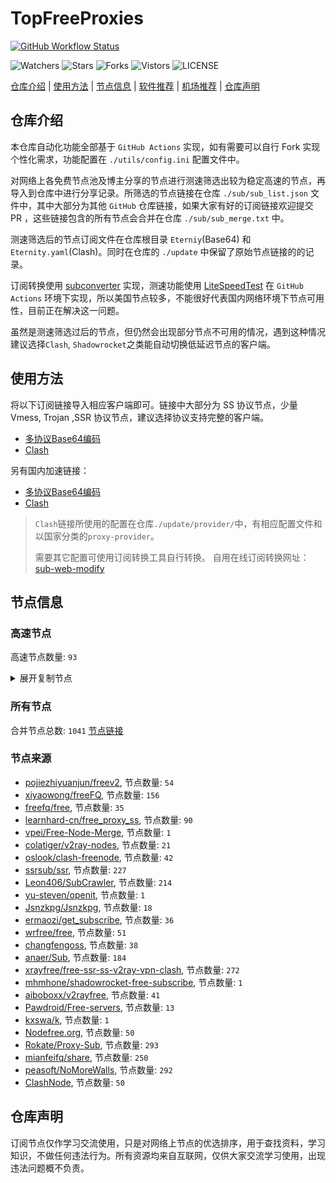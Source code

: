 # TopFreeProxies
[![GitHub Workflow Status](https://github.com/youkai53530100/youkai/actions/workflows/get-proxies.yml/badge.svg)](https://github.com/youkai53530100/youkai/actions/workflows/get-proxies.yml) 

![Watchers](https://img.shields.io/github/watchers/youkai53530100/youkai) ![Stars](https://img.shields.io/github/stars/youkai53530100/youkai) ![Forks](https://img.shields.io/github/forks/youkai53530100/youkai) ![Vistors](https://visitor-badge.laobi.icu/badge?page_id=youkai53530100.youkai) ![LICENSE](https://img.shields.io/badge/license-CC%20BY--SA%204.0-green.svg)

[仓库介绍](https://github.com/youkai53530100/youkai#仓库介绍) | [使用方法](https://github.com/youkai53530100/youkai#使用方法) | [节点信息](https://github.com/youkai53530100/youkai#节点信息) | [软件推荐](https://github.com/youkai53530100/youkai#客户端选择) | [机场推荐](https://github.com/youkai53530100/youkai#机场推荐) | [仓库声明](https://github.com/youkai53530100/youkai#仓库声明)

## 仓库介绍
本仓库自动化功能全部基于 `GitHub Actions` 实现，如有需要可以自行 Fork 实现个性化需求，功能配置在 `./utils/config.ini` 配置文件中。

对网络上各免费节点池及博主分享的节点进行测速筛选出较为稳定高速的节点，再导入到仓库中进行分享记录。所筛选的节点链接在仓库 `./sub/sub_list.json` 文件中，其中大部分为其他 `GitHub` 仓库链接，如果大家有好的订阅链接欢迎提交 PR ，这些链接包含的所有节点会合并在仓库 `./sub/sub_merge.txt` 中。

测速筛选后的节点订阅文件在仓库根目录 `Eterniy`(Base64) 和 `Eternity.yaml`(Clash)。同时在仓库的 `./update` 中保留了原始节点链接的的记录。

订阅转换使用 [subconverter](https://github.com/tindy2013/subconverter) 实现，测速功能使用 [LiteSpeedTest](https://github.com/xxf098/LiteSpeedTest) 在 `GitHub Actions` 环境下实现，所以美国节点较多，不能很好代表国内网络环境下节点可用性，目前正在解决这一问题。

虽然是测速筛选过后的节点，但仍然会出现部分节点不可用的情况，遇到这种情况建议选择`Clash`, `Shadowrocket`之类能自动切换低延迟节点的客户端。

## 使用方法
将以下订阅链接导入相应客户端即可。链接中大部分为 SS 协议节点，少量 Vmess, Trojan ,SSR 协议节点，建议选择协议支持完整的客户端。

- [多协议Base64编码](https://raw.githubusercontent.com/youkai53530100/youkai/master/Eternity)
- [Clash](https://raw.githubusercontent.com/youkai53530100/youkai/master/Eternity.yaml)

另有国内加速链接：

- [多协议Base64编码](https://fastly.jsdelivr.net/gh/youkai53530100/youkai@master/Eternity)
- [Clash](https://fastly.jsdelivr.net/gh/youkai53530100/youkai@master/Eternity.yaml)

>`Clash`链接所使用的配置在仓库`./update/provider/`中，有相应配置文件和以国家分类的`proxy-provider`。
>
>需要其它配置可使用订阅转换工具自行转换。
>自用在线订阅转换网址：[sub-web-modify](https://sub.v1.mk/)

## 节点信息
### 高速节点
高速节点数量: `93`
<details>
  <summary>展开复制节点</summary>

    ss://YWVzLTI1Ni1nY206eXk1OTU3MjE@131.186.21.62:4433#%F0%9F%87%B0%F0%9F%87%B7%20_KR_%E9%9F%A9%E5%9B%BD%203
    vmess://eyJ2IjoiMiIsInBzIjoi8J+HuPCfh6wg5paw5Yqg5Z2hXzAzMjQwMDciLCJhZGQiOiIxOC4xNDMuMTIzLjM1IiwicG9ydCI6IjgwIiwidHlwZSI6Im5vbmUiLCJpZCI6IjY4ZGY0ODM4LTQ2ZDAtNGI1Yi1jM2YwLWE0MGVjNzA2MzI0NSIsImFpZCI6IjAiLCJuZXQiOiJ3cyIsInBhdGgiOiIvIiwiaG9zdCI6IiIsInRscyI6IiJ9
    vmess://eyJ2IjoiMiIsInBzIjoi8J+HqPCfh7Mg5Y+w5rm+XzAzMjQwMDgiLCJhZGQiOiJoaW5ldDEyNjEuZ2Z3aXNiZXN0Lnh5eiIsInBvcnQiOiIyMjQiLCJ0eXBlIjoibm9uZSIsImlkIjoiMjI4NTEzM2UtYjliYS0zZmI1LWEyNDYtOWM3ZGRjYzJjZDdhIiwiYWlkIjoiMCIsIm5ldCI6InRjcCIsInBhdGgiOiIvIiwiaG9zdCI6ImhpbmV0MTI2MS5nZndpc2Jlc3QueHl6IiwidGxzIjoiIn0=
    ss://Y2hhY2hhMjAtaWV0Zi1wb2x5MTMwNTphYzI0MzZhOS1lMmE2LTQxZTUtYWFjYS0yMmU2ODIzYTUzZDY@jp3.lianpi.xyz:34234#%F0%9F%87%AF%F0%9F%87%B5%20%E6%97%A5%E6%9C%AC%20004
    ss://YWVzLTI1Ni1jZmI6YW1hem9uc2tyMDU@43.207.117.53:443#%F0%9F%87%AF%F0%9F%87%B5%20_JP_%E6%97%A5%E6%9C%AC%0D_1
    vmess://eyJ2IjoiMiIsInBzIjoi8J+Hr/Cfh7Ug5pel5pysXzAzMjQwMjYiLCJhZGQiOiIxNDAuODMuODQuMjA5IiwicG9ydCI6IjEyMzQiLCJ0eXBlIjoibm9uZSIsImlkIjoiZTk0MjQ3ZTAtZDNlNS00Zjk2LWQ4ZjMtYjIxNDRiMzgzMjkyIiwiYWlkIjoiMCIsIm5ldCI6IndzIiwicGF0aCI6Ii8xMjM0IiwiaG9zdCI6IiIsInRscyI6IiJ9
    trojan://b291d129-ee55-4801-a9b8-b5316e5c37b7@138.2.113.84:443?allowInsecure=1#KR_138.2.113.84_03242023eae0-966trojan
    ss://YWVzLTI1Ni1jZmI6YW1hem9uc2tyMDU@43.206.194.133:443#%F0%9F%87%AF%F0%9F%87%B5%20%E6%97%A5%E6%9C%AC%20008
    vmess://eyJ2IjoiMiIsInBzIjoi8J+Hr/Cfh7UgX0pQX+aXpeacrF8zIiwiYWRkIjoic3V6aGloYW4uZXUub3JnIiwicG9ydCI6IjQ0MyIsInR5cGUiOiJub25lIiwiaWQiOiIwYjg3M2NmZi0xMWFiLTQ3MTYtYzQxYS0wNGY4ODYxMzUwOTEiLCJhaWQiOiIwIiwibmV0Ijoid3MiLCJwYXRoIjoiL3JvZXdlc3UiLCJob3N0Ijoic3V6aGloYW4uZXUub3JnIiwidGxzIjoidGxzIn0=
    vmess://eyJ2IjoiMiIsInBzIjoi8J+HuPCfh6wg5paw5Yqg5Z2hQyIsImFkZCI6IjBreGVkbTF4OHE4bGtzbWoxOS54aW5nYmF5dW4uYnV6eiIsInBvcnQiOiI0NDMiLCJ0eXBlIjoibm9uZSIsImlkIjoiMzk5MDA0YmYtZWFmMC00NTMyLWIxMzktY2E0ZTc5YzVlMjdiIiwiYWlkIjoiMCIsIm5ldCI6InRjcCIsInBhdGgiOiIvcm9ld2VzdSIsImhvc3QiOiJzdXpoaWhhbi5ldS5vcmciLCJ0bHMiOiIifQ==
    vmess://eyJ2IjoiMiIsInBzIjoi8J+HuPCfh6wg5paw5Yqg5Z2hQSIsImFkZCI6IjBreGVkbTF4OHE4bGtzbWoxNy54aW5nYmF5dW4uYnV6eiIsInBvcnQiOiI0NDMiLCJ0eXBlIjoibm9uZSIsImlkIjoiMzk5MDA0YmYtZWFmMC00NTMyLWIxMzktY2E0ZTc5YzVlMjdiIiwiYWlkIjoiMCIsIm5ldCI6InRjcCIsInBhdGgiOiIvcm9ld2VzdSIsImhvc3QiOiJzdXpoaWhhbi5ldS5vcmciLCJ0bHMiOiIifQ==
    vmess://eyJ2IjoiMiIsInBzIjoi8J+HuPCfh6wg5paw5Yqg5Z2hQiIsImFkZCI6IjBreGVkbTF4OHE4bGtzbWoxOC54aW5nYmF5dW4uYnV6eiIsInBvcnQiOiI0NDMiLCJ0eXBlIjoibm9uZSIsImlkIjoiMzk5MDA0YmYtZWFmMC00NTMyLWIxMzktY2E0ZTc5YzVlMjdiIiwiYWlkIjoiMCIsIm5ldCI6InRjcCIsInBhdGgiOiIvcm9ld2VzdSIsImhvc3QiOiJzdXpoaWhhbi5ldS5vcmciLCJ0bHMiOiIifQ==
    trojan://c19d1432-8b3e-4818-8837-3d160cf65908@jgwdb2.gaox.ml:443?allowInsecure=1#%F0%9F%87%AF%F0%9F%87%B5%20%5B01-03%5D%7Copenrunner%7C%E6%97%A5%E6%9C%AC%28JP%29Japan%2FOsaka_9
    ss://YWVzLTI1Ni1nY206WTZSOXBBdHZ4eHptR0M@158.247.205.87:5601#%F0%9F%87%AF%F0%9F%87%B5%20%5B01-03%5D%7Copenrunner%7C%E6%97%A5%E6%9C%AC%28JP%29Japan%2FOsaka_40
    trojan://7b4066ae-accc-11eb-a8bf-f23c91cfbbc9@ssl.tcpbbr.net:443?allowInsecure=1#%F0%9F%87%AD%F0%9F%87%B0%20%5B01-03%5D%7Copenrunner%7C%E4%B8%AD%E5%9B%BD%E9%A6%99%E6%B8%AF%E7%89%B9%E5%88%AB%E8%A1%8C%E6%94%BF%E5%8C%BA%28HK%29Hongkong%2BSAR%2BChina%2FHong%2BKong_42
    vmess://eyJ2IjoiMiIsInBzIjoi8J+HrfCfh7AgWzAxLTAzXXxvcGVucnVubmVyfOS4reWbvemmmea4ry/kuK3lm73lj7Dmub4oQ04pQ2hpbmEvQmVpamluZy8o5Y+v6IO95piv5Lit6L2s6IqC54K5KV8xMCIsImFkZCI6InNoY3UuZm9yZ2VidWtraXQuY29tIiwicG9ydCI6IjQ3Mzg5IiwidHlwZSI6Im5vbmUiLCJpZCI6ImY2ODBkZmQ4LTNiNTktNDhhZi1hZWE4LTFkNGJjMDlhMTcwNSIsImFpZCI6IjAiLCJuZXQiOiJ0Y3AiLCJwYXRoIjoiLyIsImhvc3QiOiJzaGN1LmZvcmdlYnVra2l0LmNvbSIsInRscyI6IiJ9
    vmess://eyJ2IjoiMiIsInBzIjoi8J+Hr/Cfh7UgWzAxLTAzXXxvcGVucnVubmVyfOaXpeacrChKUClKYXBhbi9Ub2t5b18yOSIsImFkZCI6IjE0MC4yMzguNDguMTk0IiwicG9ydCI6Ijg4ODgiLCJ0eXBlIjoibm9uZSIsImlkIjoiMjRmMWRmYWQtMTI2Ny00Mjk3LThlODgtMGU5YjhlZjQ3ZTQ3IiwiYWlkIjoiMCIsIm5ldCI6InRjcCIsInBhdGgiOiIvIiwiaG9zdCI6IiIsInRscyI6IiJ9
    trojan://7Z29DRr1ts@cp-asus.ml:50275?allowInsecure=1#%F0%9F%87%B8%F0%9F%87%AC%20%5B01-03%5D%7Copenrunner%7C%E6%96%B0%E5%8A%A0%E5%9D%A1%28SG%29Singapore%2FSingapore_8
    vmess://eyJ2IjoiMiIsInBzIjoi8J+HuPCfh6wgWzAxLTAzXXxvcGVucnVubmVyfOaWsOWKoOWdoShTRylTaW5nYXBvcmUvU2luZ2Fwb3JlXzciLCJhZGQiOiJ2Mi0yLmdvZGxpZ2h0Lnh5eiIsInBvcnQiOiIzMDUyNiIsInR5cGUiOiJub25lIiwiaWQiOiI0MzMwOGQyNy05NGVjLTQwOGUtYThmNi1kNjgyY2ZiOTljYTkiLCJhaWQiOiIwIiwibmV0Ijoid3MiLCJwYXRoIjoiLzU0ZjYzNGZzIiwiaG9zdCI6InYyLTIuZ29kbGlnaHQueHl6IiwidGxzIjoidGxzIn0=
    ss://YWVzLTI1Ni1nY206ZTB1eWFrZW5kZzc@x.gotout.work:30031#%F0%9F%87%AD%F0%9F%87%B0%20%5B01-03%5D%7Copenrunner%7C%E4%B8%AD%E5%9B%BD%E9%A6%99%E6%B8%AF%2F%E4%B8%AD%E5%9B%BD%E5%8F%B0%E6%B9%BE%28CN%29China%2FShenzhen%2F%28%E5%8F%AF%E8%83%BD%E6%98%AF%E4%B8%AD%E8%BD%AC%E8%8A%82%E7%82%B9%29_4
    vmess://eyJ2IjoiMiIsInBzIjoi8J+HrfCfh7AgWzAxLTAzXXxvcGVucnVubmVyfOS4reWbvemmmea4ry/kuK3lm73lj7Dmub4oQ04pQ2hpbmEvU2hlbnpoZW4vKOWPr+iDveaYr+S4rei9rOiKgueCuSlfMyIsImFkZCI6IlYxMDQuYmdwbmV0LnRvcCIsInBvcnQiOiIyNjEwNCIsInR5cGUiOiJub25lIiwiaWQiOiJlZjM2MWM4My04Yjg5LTM5NTAtOWM5Yi02Y2NjMTc3ZTYyODUiLCJhaWQiOiIwIiwibmV0Ijoid3MiLCJwYXRoIjoiL2FkbWluIiwiaG9zdCI6IlYxMDQuYmdwbmV0LnRvcCIsInRscyI6IiJ9
    vmess://eyJ2IjoiMiIsInBzIjoi8J+HqPCfh7MgWzAxLTAzXXxvcGVucnVubmVyfOS4reWbveWPsOa5vihUVylUYWl3YW4vQ2l0eU9mZmljZV8yIiwiYWRkIjoiNjEuMjIyLjIwMi4xNDAiLCJwb3J0IjoiMzM3OTIiLCJ0eXBlIjoibm9uZSIsImlkIjoiZTU1Y2QxODItMDFiMC00ZmI3LWE1MTAtMzYzNzAxYTQ5MWM1IiwiYWlkIjoiMCIsIm5ldCI6IndzIiwicGF0aCI6Ii8iLCJob3N0IjoiIiwidGxzIjoiIn0=
    ss://Y2hhY2hhMjAtaWV0Zi1wb2x5MTMwNTpHIXlCd1BXSDNWYW8@148.66.56.99:807#HK_52
    ss://YWVzLTI1Ni1jZmI6YW1hem9uc2tyMDU@3.112.193.151:443#JP_71
    ss://YWVzLTI1Ni1jZmI6YW1hem9uc2tyMDU@54.169.62.50:443#SG_124
    ss://Y2hhY2hhMjAtaWV0Zi1wb2x5MTMwNTpHIXlCd1BXSDNWYW8@217.197.161.136:811#Pool_%F0%9F%87%B8%F0%9F%87%ACSG_125
    ss://Y2hhY2hhMjAtaWV0Zi1wb2x5MTMwNTpHIXlCd1BXSDNWYW8@217.197.161.138:805#Pool_%F0%9F%87%B8%F0%9F%87%ACSG_126
    ss://YWVzLTI1Ni1jZmI6YW1hem9uc2tyMDU@54.169.211.238:443#SG_128
    ss://Y2hhY2hhMjAtaWV0Zi1wb2x5MTMwNTpHIXlCd1BXSDNWYW8@81.90.189.41:810#%F0%9F%87%B8%F0%9F%87%AC%20Relay_%F0%9F%87%B8%F0%9F%87%ACSG-%F0%9F%87%B8%F0%9F%87%ACSG_131
    ss://YWVzLTI1Ni1jZmI6YW1hem9uc2tyMDU@18.141.183.204:443#SG_132
    ss://YWVzLTI1Ni1jZmI6YW1hem9uc2tyMDU@54.254.199.122:443#SG_135
    vmess://eyJ2IjoiMiIsInBzIjoi8J+HsPCfh7cg576O5Zu9LXZtZXNzLWFtZGtyLnB0dXUubWw0NDMt6KKr5aKZLeS4rei9rDE0Ni41Ni45Ni43NS3op6PplIHpn6nlm73lnLDljLpORumdnuiHquWItuWJpyIsImFkZCI6ImFtZGtyLnB0dXUubWwiLCJwb3J0IjoiNDQzIiwidHlwZSI6Im5vbmUiLCJpZCI6ImUyY2RjMzA1LWRkYTctNDY1ZS1iNjc1LWJhMDQ2OGQyYThiMyIsImFpZCI6IjQiLCJuZXQiOiJ3cyIsInBhdGgiOiIvOTg3IiwiaG9zdCI6ImFtZGtyLnB0dXUubWwiLCJ0bHMiOiJ0bHMifQ==
    vmess://eyJ2IjoiMiIsInBzIjoi8J+HsPCfh7cg576O5Zu9LXZtZXNzLWFtZGtyLnB0dXUuZ2E0NDMt6KKr5aKZLeS4rei9rDE1Mi42OS4yMjkuMjIyLeino+mUgemfqeWbveWcsOWMuk5G6Z2e6Ieq5Yi25YmnIiwiYWRkIjoiYW1ka3IucHR1dS5nYSIsInBvcnQiOiI0NDMiLCJ0eXBlIjoibm9uZSIsImlkIjoiYTYxMmI2N2YtYTc5Yi00YTcxLWE4MmItYTQ2OTA2NzUyMDIzIiwiYWlkIjoiNCIsIm5ldCI6IndzIiwicGF0aCI6Ii80MDgiLCJob3N0IjoiYW1ka3IucHR1dS5nYSIsInRscyI6InRscyJ9
    vmess://eyJ2IjoiMiIsInBzIjoi8J+Hr/Cfh7Ug576O5Zu9LXZtZXNzLWpwYW1kLmZpbmV5b28ubWw0NDMt6KKr5aKZLeS4rei9rDEzOC4yLjMzLjEwMi3op6PplIHml6XmnKzlnLDljLpORumdnuiHquWItuWJpyIsImFkZCI6ImpwYW1kLmZpbmV5b28ubWwiLCJwb3J0IjoiNDQzIiwidHlwZSI6Im5vbmUiLCJpZCI6IjM1ZTVlMmVhLTEzNzItNDc0NS1kZmY4LWZiMmJkMTEwMTZjNCIsImFpZCI6IjQiLCJuZXQiOiJ3cyIsInBhdGgiOiIvMTIzIiwiaG9zdCI6ImpwYW1kLmZpbmV5b28ubWwiLCJ0bHMiOiJ0bHMifQ==
    vmess://eyJ2IjoiMiIsInBzIjoi8J+Hr/Cfh7Ug576O5Zu9LXZtZXNzLWpwYXJtLmZpbmV5b28ubWw0NDMt6KKr5aKZLeS4rei9rDEzOC4yLjMzLjkwLeino+mUgeaXpeacrOWcsOWMuk5G6Z2e6Ieq5Yi25YmnIiwiYWRkIjoianBhcm0uZmluZXlvby5tbCIsInBvcnQiOiI0NDMiLCJ0eXBlIjoibm9uZSIsImlkIjoiMTBiYTQ3OGUtOWRlMS00YWE5LWMwOWUtNzcwNzAyNTMzNGQzIiwiYWlkIjoiNCIsIm5ldCI6IndzIiwicGF0aCI6Ii8xMjMiLCJob3N0IjoianBhcm0uZmluZXlvby5tbCIsInRscyI6InRscyJ9
    vmess://eyJ2IjoiMiIsInBzIjoi8J+Hr/Cfh7Ug576O5Zu9LXZtZXNzLWpwYXJtLmZpbmV5b28uY2Y0NDMt6KKr5aKZLeS4rei9rDE1Mi43MC44MS42Ni3op6PplIHml6XmnKzlnLDljLpORumdnuiHquWItuWJpyIsImFkZCI6ImpwYXJtLmZpbmV5b28uY2YiLCJwb3J0IjoiNDQzIiwidHlwZSI6Im5vbmUiLCJpZCI6ImJkNWVlMjQ5LWZlN2ItNDY2OS1hNmQ5LWIzZjVlZWNiOThlNiIsImFpZCI6IjQiLCJuZXQiOiJ3cyIsInBhdGgiOiIvMTIzIiwiaG9zdCI6ImpwYXJtLmZpbmV5b28uY2YiLCJ0bHMiOiJ0bHMifQ==
    vmess://eyJ2IjoiMiIsInBzIjoi8J+HuPCfh6wg5Lit5Zu9LXZtZXNzLTguMjE0LjMzLjE1ODgwLeiiq+WimS3nm7Tov54t6Kej6ZSB5paw5Yqg5Z2h5Zyw5Yy6TkbpnZ7oh6rliLbliaciLCJhZGQiOiI4LjIxNC4zMy4xNTgiLCJwb3J0IjoiODAiLCJ0eXBlIjoibm9uZSIsImlkIjoiY2I4MWU2YWItMWQ4My00YWMxLWYwYWQtYWU1YzJhN2MyOWVmIiwiYWlkIjoiMCIsIm5ldCI6IndzIiwicGF0aCI6Ii8iLCJob3N0IjoiIiwidGxzIjoiIn0=
    vmess://eyJ2IjoiMiIsInBzIjoi8J+HuPCfh6wg576O5Zu9LXZtZXNzLWNhLjAxMTIyMzMueHl6ODQ0My3ooqvlopkt5Lit6L2sMTk5Ljg3LjIxMC4xODYt6Kej6ZSB5paw5Yqg5Z2h5Zyw5Yy6TkbpnZ7oh6rliLbliaciLCJhZGQiOiJjYS4wMTEyMjMzLnh5eiIsInBvcnQiOiI4NDQzIiwidHlwZSI6Im5vbmUiLCJpZCI6ImMzMDAwZTlkLWJlZTctNGZkYi1iMzEyLWRkMDcwMzBmMzI1ZCIsImFpZCI6IjQiLCJuZXQiOiJ3cyIsInBhdGgiOiIvaG9tZSIsImhvc3QiOiJjYS4wMTEyMjMzLnh5eiIsInRscyI6InRscyJ9
    vmess://eyJ2IjoiMiIsInBzIjoi8J+Hr/Cfh7Ug5pel5pysLXZtZXNzLTE0Ni41Ni40MC4xMTcyNzY3NS3ooqvlopkt55u06L+eLeino+mUgemfqeWbveWcsOWMuk5G6Z2e6Ieq5Yi25YmnIiwiYWRkIjoiMTQ2LjU2LjQwLjExNyIsInBvcnQiOiIyNzY3NSIsInR5cGUiOiJub25lIiwiaWQiOiIwNTNjYTBmNC0wNTdlLTQ5M2QtYWQzMC01YmE1MWYwMGY1OWMiLCJhaWQiOiI0IiwibmV0Ijoid3MiLCJwYXRoIjoiLyIsImhvc3QiOiIiLCJ0bHMiOiIifQ==
    trojan://e5d46365e25e31d94279c2bcf93390a2@sg-sr-116.mitoption.com:443?allowInsecure=1#%F0%9F%87%B8%F0%9F%87%AC%20%5B01-03%5D%7Copenrunner%7C%E6%96%B0%E5%8A%A0%E5%9D%A1%28SG%29Singapore%2FSingapore_28
    ss://YWVzLTI1Ni1jZmI6YW1hem9uc2tyMDU@52.197.66.243:443#%F0%9F%87%AF%F0%9F%87%B5%20%E6%97%A5%E6%9C%AC-ss-52.197.66.243443-%E8%A2%AB%E5%A2%99-%E7%9B%B4%E8%BF%9E-%E8%A7%A3%E9%94%81%E6%97%A5%E6%9C%AC%E5%9C%B0%E5%8C%BANF%E9%9D%9E%E8%87%AA%E5%88%B6%E5%89%A7
    vmess://eyJ2IjoiMiIsInBzIjoi8J+HqPCfh7Mg5Y+w5rm+XzAzMjQ0NjkiLCJhZGQiOiJoaW5ldC5uYnNkLndpbiIsInBvcnQiOiI0NDMiLCJ0eXBlIjoibm9uZSIsImlkIjoiNzVhY2M5ODctOTRkYy0zZDQxLWE0NGItNDA2NDBiMDNjMDA3IiwiYWlkIjoiMCIsIm5ldCI6IndzIiwicGF0aCI6Ii92aWRlb3Mvc3RyZWFtIiwiaG9zdCI6ImhpbmV0Lm5ic2Qud2luIiwidGxzIjoidGxzIn0=
    vmess://eyJ2IjoiMiIsInBzIjoi8J+HqPCfh7Mg5Y+w5rm+XzAzMjQ0NzAiLCJhZGQiOiJ0dzMuNTk0ODg4Lnh5eiIsInBvcnQiOiIyNTU1MSIsInR5cGUiOiJub25lIiwiaWQiOiI3NWFjYzk4Ny05NGRjLTNkNDEtYTQ0Yi00MDY0MGIwM2MwMDciLCJhaWQiOiIwIiwibmV0Ijoid3MiLCJwYXRoIjoiL3YycmF5IiwiaG9zdCI6InR3My41OTQ4ODgueHl6IiwidGxzIjoiIn0=
    vmess://eyJ2IjoiMiIsInBzIjoi8J+HqPCfh7Mg5Y+w5rm+XzAzMjQ0NzEiLCJhZGQiOiJ0dzQuNTk0ODg4Lnh5eiIsInBvcnQiOiIxMTQ2MyIsInR5cGUiOiJub25lIiwiaWQiOiI3NWFjYzk4Ny05NGRjLTNkNDEtYTQ0Yi00MDY0MGIwM2MwMDciLCJhaWQiOiIwIiwibmV0Ijoid3MiLCJwYXRoIjoiL3YycmF5IiwiaG9zdCI6InR3NC41OTQ4ODgueHl6IiwidGxzIjoiIn0=
    vmess://eyJ2IjoiMiIsInBzIjoi8J+HuvCfh7ggZ2l0aHViLmNvbS9mcmVlZnEgLSDnvo7lm71DbG91ZEZsYXJl6IqC54K5IDkiLCJhZGQiOiJwbS5tb3RvcmkucHciLCJwb3J0IjoiODg4MCIsInR5cGUiOiJub25lIiwiaWQiOiJkMWM1OTY5OS0xODc0LTQ5ZjEtYjliYS1iYmJmZDc5NjgwNzUiLCJhaWQiOiIwIiwibmV0Ijoid3MiLCJwYXRoIjoiLyIsImhvc3QiOiJwbS5tb3RvcmkucHciLCJ0bHMiOiIifQ==
    vmess://eyJ2IjoiMiIsInBzIjoi8J+HuvCfh7gg576O5Zu9IDA1NyIsImFkZCI6ImNmLmJha2FwaWUuY2YiLCJwb3J0IjoiMjA5NiIsInR5cGUiOiJub25lIiwiaWQiOiJjYWU2MjAxZi01MGZlLTQ4OTUtODkzMC04NDFmMWQ4YzRlYjciLCJhaWQiOiIwIiwibmV0Ijoid3MiLCJwYXRoIjoiL2luZGV4IiwiaG9zdCI6IjEwNzZhOGFmLmlrdW54aWFvLnRvcCIsInRscyI6InRscyJ9
    vmess://eyJ2IjoiMiIsInBzIjoi8J+HuvCfh7gg576O5Zu9XzAzMjQwODgiLCJhZGQiOiIxNTguMTAxLjcuOCIsInBvcnQiOiI4MCIsInR5cGUiOiJub25lIiwiaWQiOiI5NWI0NWM0OS1mNWMwLTQ5NTktYmI2NC0yYjhmYmM0YTg2OWMiLCJhaWQiOiIwIiwibmV0Ijoid3MiLCJwYXRoIjoiLyIsImhvc3QiOiIiLCJ0bHMiOiIifQ==
    vmess://eyJ2IjoiMiIsInBzIjoi8J+HuvCfh7gg576O5Zu944CQ5LuY6LS55o6o6I2Q77yaaHR0cHMvL3R0LnZnL3ZpcOOAkTI1NiIsImFkZCI6IndvaWRlbi43MzkyNTYueHl6IiwicG9ydCI6IjQ0MyIsInR5cGUiOiJub25lIiwiaWQiOiJkMDVkMTQ0YS03MWE5LTQ3MjAtOGM0ZS01NjUyNTc5NTMwNjkiLCJhaWQiOiIwIiwibmV0Ijoid3MiLCJwYXRoIjoiLyIsImhvc3QiOiJ3b2lkZW4uNzM5MjU2Lnh5eiIsInRscyI6InRscyJ9
    vmess://eyJ2IjoiMiIsInBzIjoi8J+HuvCfh7gg576O5Zu9XzAzMjQyNDIiLCJhZGQiOiI2Ni4yMzUuMjAwLjIxIiwicG9ydCI6IjQ0MyIsInR5cGUiOiJub25lIiwiaWQiOiI1NmEyMTg4Yi0yYWI3LTQwMmMtYjliOC0zNDg0N2ZkZjA5NTgiLCJhaWQiOiIwIiwibmV0Ijoid3MiLCJwYXRoIjoiLzVRTlJPU1JWIiwiaG9zdCI6Im9wbGcxLnpodWppY24yLmNvbSIsInRscyI6InRscyJ9
    vmess://eyJ2IjoiMiIsInBzIjoi8J+HuvCfh7gg576O5Zu944CQ5LuY6LS55o6o6I2Q77yaaHR0cHMvL3R0LnZnL3ZpcOOAkTEwNSIsImFkZCI6IjE3Mi42Ny4yMDEuMTQiLCJwb3J0IjoiNDQzIiwidHlwZSI6Im5vbmUiLCJpZCI6ImM1YTJkN2I4LWJmODQtNGY5Ny04NTc3LWI5Yjg3ZjJiYWFmNyIsImFpZCI6IjAiLCJuZXQiOiJ3cyIsInBhdGgiOiIvQVVJS044QVUiLCJob3N0Ijoib3BsZzEuY2ZjZG4yLnh5eiIsInRscyI6InRscyJ9
    vmess://eyJ2IjoiMiIsInBzIjoi8J+HuvCfh7ggZ2l0aHViLmNvbS9mcmVlZnEgLSDnvo7lm73mg6Dmma5IUCAxIiwiYWRkIjoiMGt4ZWRtMXg4cThsa3NtajA0LnhpbmdiYXl1bi5idXp6IiwicG9ydCI6IjQwMDEiLCJ0eXBlIjoibm9uZSIsImlkIjoiMzk5MDA0YmYtZWFmMC00NTMyLWIxMzktY2E0ZTc5YzVlMjdiIiwiYWlkIjoiMCIsIm5ldCI6InRjcCIsInBhdGgiOiIvQVVJS044QVUiLCJob3N0Ijoib3BsZzEuY2ZjZG4yLnh5eiIsInRscyI6IiJ9
    trojan://a98f320a-f8c5-5bc0-be60-1bf4b7be9498@oracle.blowm1k.club:443?allowInsecure=0#%F0%9F%87%BA%F0%9F%87%B8%20v2rayfree.eu.org%20-%20%E7%BE%8E%E5%9B%BD3COM%E5%85%AC%E5%8F%B8%E4%BC%81%E4%B8%9A%E7%BD%91%2032
    vmess://eyJ2IjoiMiIsInBzIjoi8J+HqPCfh6Yg5Yqg5ou/5aSnXzAzMjQxMDUiLCJhZGQiOiIyMy4yMjcuMzguMzkiLCJwb3J0IjoiNDQzIiwidHlwZSI6Im5vbmUiLCJpZCI6IjU2YTIxODhiLTJhYjctNDAyYy1iOWI4LTM0ODQ3ZmRmMDk1OCIsImFpZCI6IjAiLCJuZXQiOiJ3cyIsInBhdGgiOiIvNVFOUk9TUlYiLCJob3N0Ijoib3BsZzEuemh1amljbjIuY29tIiwidGxzIjoidGxzIn0=
    vmess://eyJ2IjoiMiIsInBzIjoi8J+HqPCfh6Yg5Yqg5ou/5aSn44CQ5LuY6LS55o6o6I2Q77yaaHR0cHMvL3R0LnZnL3ZpcOOAkTE0NCIsImFkZCI6IjIzLjIyNy4zOC4yNSIsInBvcnQiOiI0NDMiLCJ0eXBlIjoibm9uZSIsImlkIjoiYzVhMmQ3YjgtYmY4NC00Zjk3LTg1NzctYjliODdmMmJhYWY3IiwiYWlkIjoiMCIsIm5ldCI6IndzIiwicGF0aCI6Ii9BVUlLTjhBVSIsImhvc3QiOiJvcGxnMS5jZmNkbjIueHl6IiwidGxzIjoidGxzIn0=
    vmess://eyJ2IjoiMiIsInBzIjoi8J+HuvCfh7gg576O5Zu944CQ5LuY6LS55o6o6I2Q77yaaHR0cHMvL3R0LnZnL3ZpcOOAkTEwMSIsImFkZCI6IjE3Mi42Ny4xNjkuMTMxIiwicG9ydCI6IjQ0MyIsInR5cGUiOiJub25lIiwiaWQiOiJjNWEyZDdiOC1iZjg0LTRmOTctODU3Ny1iOWI4N2YyYmFhZjciLCJhaWQiOiIwIiwibmV0Ijoid3MiLCJwYXRoIjoiL0FVSUtOOEFVIiwiaG9zdCI6Im9wbGcxLmNmY2RuMi54eXoiLCJ0bHMiOiJ0bHMifQ==
    trojan://LbzI-uNoSLTCKBggrMYqk3qAOlG9LFOhoTJlrkH8t-G-V1No@cn-admin.cduckfuck.shop:24113?allowInsecure=0#%F0%9F%87%BA%F0%9F%87%B8%20%E7%BE%8E%E5%9B%BD%20106
    vmess://eyJ2IjoiMiIsInBzIjoi8J+HuvCfh7gg5Lqa576O5bC85Lqa44CQ5LuY6LS55o6o6I2Q77yaaHR0cHMvL3R0LnZnL3ZpcOOAkTExMiIsImFkZCI6IjE4NS4xNjIuMjI4LjExMCIsInBvcnQiOiI0NDMiLCJ0eXBlIjoibm9uZSIsImlkIjoiYzVhMmQ3YjgtYmY4NC00Zjk3LTg1NzctYjliODdmMmJhYWY3IiwiYWlkIjoiMCIsIm5ldCI6IndzIiwicGF0aCI6Ii9BVUlLTjhBVSIsImhvc3QiOiJvcGxnMS5jZmNkbjIueHl6IiwidGxzIjoidGxzIn0=
    ss://YWVzLTI1Ni1nY206WEtGS2wyclVMaklwNzQ@38.91.102.30:8008#US_191
    vmess://eyJ2IjoiMiIsInBzIjoi8J+HuvCfh7gg576O5Zu9XzAzMjQxMzkiLCJhZGQiOiIxOTguMi4yNTMuMjM1IiwicG9ydCI6IjU0NDgxIiwidHlwZSI6Im5vbmUiLCJpZCI6IjkxMGYzZWEwLTAxN2QtNGFhYS1hYjAzLTNiODhkNWJjZTM2OCIsImFpZCI6IjAiLCJuZXQiOiJ0Y3AiLCJwYXRoIjoiL0FVSUtOOEFVIiwiaG9zdCI6Im9wbGcxLmNmY2RuMi54eXoiLCJ0bHMiOiIifQ==
    vmess://eyJ2IjoiMiIsInBzIjoi8J+HuvCfh7ggZ2l0aHViLmNvbS9mcmVlZnEgLSDnvo7lm71DbG91ZEZsYXJl6IqC54K5IDEyIiwiYWRkIjoicHlwdG9tLmNmIiwicG9ydCI6IjQ0MyIsInR5cGUiOiJub25lIiwiaWQiOiI0NmJmZGI1OS04M2M2LTQ3MTAtODc3ZS1jODA5YjVhOTBkZmYiLCJhaWQiOiIwIiwibmV0Ijoid3MiLCJwYXRoIjoiL3Zwbm5lbyIsImhvc3QiOiJweXB0b20uY2YiLCJ0bHMiOiJ0bHMifQ==
    vmess://eyJ2IjoiMiIsInBzIjoiVVNfMTAiLCJhZGQiOiIxMzguMi4xNS4yMyIsInBvcnQiOiI0NjM3MCIsInR5cGUiOiJub25lIiwiaWQiOiI5OTgxNTFlNS0wYmM1LTQzNzctZTM5MC1jNDFiYjI2ZmRkMGMiLCJhaWQiOiIwIiwibmV0IjoidGNwIiwicGF0aCI6Ii92cG5uZW8iLCJob3N0IjoicHlwdG9tLmNmIiwidGxzIjoiIn0=
    vmess://eyJ2IjoiMiIsInBzIjoi8J+HuvCfh7ggWzAxLTAzXXxvcGVucnVubmVyfOe+juWbvShVUylVU0EvTG9zQW5nZWxlc182IiwiYWRkIjoidXMxLmxvbHZwcy54eXoiLCJwb3J0IjoiNjAwNjAiLCJ0eXBlIjoibm9uZSIsImlkIjoiOTU4ODZjNzYtOTIwNy00OGJkLTllNjQtZDE0MjJlNzVhZDg5IiwiYWlkIjoiMCIsIm5ldCI6IndzIiwicGF0aCI6Ii9BWTkyMFVNUiIsImhvc3QiOiJ1czEubG9sdnBzLnh5eiIsInRscyI6InRscyJ9
    ss://Y2hhY2hhMjAtaWV0Zi1wb2x5MTMwNTpHIXlCd1BXSDNWYW8@ak1542.free.www.outline.network:811#%F0%9F%87%A8%F0%9F%87%A6%20Relay_%F0%9F%87%A8%F0%9F%87%A6CA-%F0%9F%87%A8%F0%9F%87%A6CA_12
    ss://YWVzLTI1Ni1nY206Y2RCSURWNDJEQ3duZklO@ak1534.free.www.outline.network:8119#%F0%9F%87%A8%F0%9F%87%A6%20Relay_%F0%9F%87%A8%F0%9F%87%A6CA-%F0%9F%87%A8%F0%9F%87%A6CA_13
    vmess://eyJ2IjoiMiIsInBzIjoiVVNfMTciLCJhZGQiOiI2OC4xODMuMTI5LjE5NyIsInBvcnQiOiI4MDgwIiwidHlwZSI6Im5vbmUiLCJpZCI6IjE1N2FiMjRjLTJmMDItNDRkMi1iMjExLTZkNzA2MTJjOWY2NCIsImFpZCI6IjAiLCJuZXQiOiJ3cyIsInBhdGgiOiIvY2N0djEzL2hkLm0zdTgiLCJob3N0IjoiNjguMTgzLjEyOS4xOTciLCJ0bHMiOiIifQ==
    vmess://eyJ2IjoiMiIsInBzIjoiVVNfMTYiLCJhZGQiOiI1MS44MS4yMjMuMzEiLCJwb3J0IjoiNDQzIiwidHlwZSI6Im5vbmUiLCJpZCI6ImMwMTU2NDUxLTRlZmItNDVlMi04NGZjLThkMzE1YzQ2NTBkYiIsImFpZCI6IjMyIiwibmV0IjoidGNwIiwicGF0aCI6Ii9jY3R2MTMvaGQubTN1OCIsImhvc3QiOiI2OC4xODMuMTI5LjE5NyIsInRscyI6IiJ9
    vmess://eyJ2IjoiMiIsInBzIjoiVVNfMTQiLCJhZGQiOiIxNTkuMjIzLjMyLjIzMCIsInBvcnQiOiI4MDgwIiwidHlwZSI6Im5vbmUiLCJpZCI6IjcwMDIzMzBkLWZlMjctNGI1Ni1iMjJmLWQ3ZTNlYjgyNWZkYiIsImFpZCI6IjAiLCJuZXQiOiJ3cyIsInBhdGgiOiIvY2N0djEzL2hkLm0zdTgiLCJob3N0IjoiMTU5LjIyMy4zMi4yMzAiLCJ0bHMiOiIifQ==
    vmess://eyJ2IjoiMiIsInBzIjoiVVNfMTMiLCJhZGQiOiIxNTAuMjMwLjQxLjkiLCJwb3J0IjoiMjMyOTIiLCJ0eXBlIjoibm9uZSIsImlkIjoiOTU2YzZjMmYtYmY1NC00Yjg3LWZhZmQtNGI3NjdjYTEyNzUwIiwiYWlkIjoiMCIsIm5ldCI6InRjcCIsInBhdGgiOiIvY2N0djEzL2hkLm0zdTgiLCJob3N0IjoiMTU5LjIyMy4zMi4yMzAiLCJ0bHMiOiIifQ==
    vmess://eyJ2IjoiMiIsInBzIjoi8J+HpvCfh7ogZ2l0aHViLmNvbS9mcmVlZnEgLSDmvrPlpKfliKnkuppLb293ZWVydXAgU2Vjb25kYXJ5IENvbGxlZ2UgNSIsImFkZCI6IjIwMy4zMC4xODkuMSIsInBvcnQiOiI0NDMiLCJ0eXBlIjoibm9uZSIsImlkIjoiNDBkNDk2YTYtY2VlYi00MDk2LWJhZWItNGNjNTJiMjA1NjIxIiwiYWlkIjoiMCIsIm5ldCI6IndzIiwicGF0aCI6Ii9FQ1RDSjBERiIsImhvc3QiOiIxNTQudjJyYXkzLnh5eiIsInRscyI6InRscyJ9
    vmess://eyJ2IjoiMiIsInBzIjoi8J+HrvCfh6ogX1JPX+e9l+mprOWwvOS6mi0+8J+HrvCfh6pfSUVf54ix5bCU5YWwIiwiYWRkIjoibXRueC5pcmNmLnNwYWNlIiwicG9ydCI6IjIwOTYiLCJ0eXBlIjoibm9uZSIsImlkIjoiNGE5MmZmOWMtNzk0MC00ZGJhLWU1ZGUtMjJkZjljMjBjNzk4IiwiYWlkIjoiMCIsIm5ldCI6IndzIiwicGF0aCI6Ii9ub2RlanMiLCJob3N0Ijoic29jaWFsLnByb2dieXJhenlhci5pciIsInRscyI6InRscyJ9
    trojan://3a2c0c6c-9ee5-c05f-c951-fcd73831983e@kr05.wangxd.life:3052?allowInsecure=0#%E8%BF%99%E4%BA%9B%E8%8A%82%E7%82%B9%E5%8F%AA%E8%83%BD%E5%A4%87%E7%94%A8%E6%88%96%E8%80%85%E9%98%B2%E6%AD%A2%E5%A4%B1%E8%81%94%EF%BC%8C%E8%99%BD%E7%84%B6%E8%B4%A8%E9%87%8F%E5%B9%B6%E4%B8%8D%E6%98%AF%E5%BE%88%E5%A5%BD%EF%BC%8C%E4%B9%9F%E8%AF%B7%E4%BD%8E%E8%B0%83%E4%BD%BF%E7%94%A8%29%2055
    vmess://eyJ2IjoiMiIsInBzIjoi8J+HsfCfh7ogZ2l0aHViLmNvbS9mcmVlZnEgLSDljaLmo67loKFyb290Lmx15pWw5o2u5Lit5b+DIDE2IiwiYWRkIjoienRsLmlyY2Yuc3BhY2UiLCJwb3J0IjoiMjA5NiIsInR5cGUiOiJub25lIiwiaWQiOiI0YTkyZmY5Yy03OTQwLTRkYmEtZTVkZS0yMmRmOWMyMGM3OTgiLCJhaWQiOiIwIiwibmV0Ijoid3MiLCJwYXRoIjoiL25vZGVqcyIsImhvc3QiOiJzb2NpYWwucHJvZ2J5cmF6eWFyLmlyIiwidGxzIjoidGxzIn0=
    vmess://eyJ2IjoiMiIsInBzIjoiZ2l0aHViLmNvbS9mcmVlZnEgLSDmrKfnm58gIDExIiwiYWRkIjoibXRueC5pcmNmLnNwYWNlIiwicG9ydCI6IjIwOTYiLCJ0eXBlIjoibm9uZSIsImlkIjoiNGE5MmZmOWMtNzk0MC00ZGJhLWU1ZGUtMjJkZjljMjBjNzk4IiwiYWlkIjoiMCIsIm5ldCI6IndzIiwicGF0aCI6Ii9ub2RlanMiLCJob3N0Ijoic29jaWFsLnByb2dieXJhenlhci5pciIsInRscyI6InRscyJ9
    vmess://eyJ2IjoiMiIsInBzIjoiLSBUeiIsImFkZCI6Im5hc3B0ZXJuZXR2Mi51bmxpbWl0ZWRkZXYudGsiLCJwb3J0IjoiODAiLCJ0eXBlIjoibm9uZSIsImlkIjoiYTYyNGJhYTMtOThhOC00MmE5LWI1ZGItYzA4NzRlYzU1MDc4IiwiYWlkIjoiMCIsIm5ldCI6IndzIiwicGF0aCI6Ii8iLCJob3N0IjoibmFzcHRlcm5ldHYyLnVubGltaXRlZGRldi50ayIsInRscyI6IiJ9
    vmess://eyJ2IjoiMiIsInBzIjoiQFNTUlNVQi1WMjQt5LuY6LS55o6o6I2Qc3VvLnl0L3NzcnN1YiIsImFkZCI6ImZpbmxhbmQyLnlqMjAyMi5nYSIsInBvcnQiOiI0NDMiLCJ0eXBlIjoibm9uZSIsImlkIjoiNGI1ZTQ1NjUtMzIyZi00MjIzLWE4OTEtNzhhODRmMTg5NzI2IiwiYWlkIjoiMCIsIm5ldCI6IndzIiwicGF0aCI6Ii95V0pHR0JIb1ZwcjNEYk51VnljUCIsImhvc3QiOiJmaW5sYW5kMi55ajIwMjIuZ2EiLCJ0bHMiOiJ0bHMifQ==
    vmess://eyJ2IjoiMiIsInBzIjoi5pyq55+lXzAzMjQxODIiLCJhZGQiOiJzb2dvb2QubGluZWZyaWVuZHMuY29tIiwicG9ydCI6IjQ0MyIsInR5cGUiOiJub25lIiwiaWQiOiJhY2QxNzgxOC1kNDM0LTQ5YWUtODBhNi1kMTk0YmNhZjYzOTIiLCJhaWQiOiIwIiwibmV0Ijoid3MiLCJwYXRoIjoiL3Z2aXAiLCJob3N0Ijoic2dyYXkuamFnb2FuLnZpcCIsInRscyI6InRscyJ9
    vmess://eyJ2IjoiMiIsInBzIjoi5pyq55+lXzAzMjQ1MzUiLCJhZGQiOiIxOTAuOTMuMjQ0LjMiLCJwb3J0IjoiNDQzIiwidHlwZSI6Im5vbmUiLCJpZCI6IjU2YTIxODhiLTJhYjctNDAyYy1iOWI4LTM0ODQ3ZmRmMDk1OCIsImFpZCI6IjAiLCJuZXQiOiJ3cyIsInBhdGgiOiIvNVFOUk9TUlYiLCJob3N0Ijoib3BsZzEuemh1amljbjIuY29tIiwidGxzIjoidGxzIn0=
    vmess://eyJ2IjoiMiIsInBzIjoi5pyq55+lXzAzMjQxODYiLCJhZGQiOiIxNDEuMTAxLjExNC4zMSIsInBvcnQiOiI0NDMiLCJ0eXBlIjoibm9uZSIsImlkIjoiNTZhMjE4OGItMmFiNy00MDJjLWI5YjgtMzQ4NDdmZGYwOTU4IiwiYWlkIjoiMCIsIm5ldCI6IndzIiwicGF0aCI6Ii81UU5ST1NSViIsImhvc3QiOiJvcGxnMS56aHVqaWNuMi5jb20iLCJ0bHMiOiJ0bHMifQ==
    vmess://eyJ2IjoiMiIsInBzIjoi5Lyv5Yip5YW5XzAzMjQwNDciLCJhZGQiOiIyMDMuMzAuMTkxLjE5MiIsInBvcnQiOiI0NDMiLCJ0eXBlIjoibm9uZSIsImlkIjoiNTZhMjE4OGItMmFiNy00MDJjLWI5YjgtMzQ4NDdmZGYwOTU4IiwiYWlkIjoiMCIsIm5ldCI6IndzIiwicGF0aCI6Ii81UU5ST1NSViIsImhvc3QiOiJvcGxnMS56aHVqaWNuMi5jb20iLCJ0bHMiOiJ0bHMifQ==
    vmess://eyJ2IjoiMiIsInBzIjoi5Lyv5Yip5YW544CQ5LuY6LS55o6o6I2Q77yaaHR0cHMvL3R0LnZnL3ZpcOOAkTEyMiIsImFkZCI6IjIwMy4zMC4xODguMTIxIiwicG9ydCI6IjQ0MyIsInR5cGUiOiJub25lIiwiaWQiOiJjNWEyZDdiOC1iZjg0LTRmOTctODU3Ny1iOWI4N2YyYmFhZjciLCJhaWQiOiIwIiwibmV0Ijoid3MiLCJwYXRoIjoiL0FVSUtOOEFVIiwiaG9zdCI6Im9wbGcxLmNmY2RuMi54eXoiLCJ0bHMiOiJ0bHMifQ==
    vmess://eyJ2IjoiMiIsInBzIjoi5Lyv5Yip5YW544CQ5LuY6LS55o6o6I2Q77yaaHR0cHMvL3R0LnZnL3ZpcOOAkTEyNiIsImFkZCI6IjIwMy4zMC4xODkuMiIsInBvcnQiOiI0NDMiLCJ0eXBlIjoibm9uZSIsImlkIjoiMTdiMmEzMTMtMzdhMC00OTQ1LWE4ZTQtZTYzMzc1NTA2YjRhIiwiYWlkIjoiMCIsIm5ldCI6IndzIiwicGF0aCI6Ii9BMkRKT1BGVCIsImhvc3QiOiI3Ny52MnJheTEueHl6IiwidGxzIjoidGxzIn0=
    vmess://eyJ2IjoiMiIsInBzIjoi8J+HqPCfh74g5aGe5rWm6Lev5pavXzAzMjQwMTgiLCJhZGQiOiIyMDMuMjQuMTA4LjkiLCJwb3J0IjoiNDQzIiwidHlwZSI6Im5vbmUiLCJpZCI6IjU2YTIxODhiLTJhYjctNDAyYy1iOWI4LTM0ODQ3ZmRmMDk1OCIsImFpZCI6IjAiLCJuZXQiOiJ3cyIsInBhdGgiOiIvNVFOUk9TUlYiLCJob3N0Ijoib3BsZzEuemh1amljbjIuY29tIiwidGxzIjoidGxzIn0=
    vmess://eyJ2IjoiMiIsInBzIjoi5pyq55+lXzAzMjQxMzkiLCJhZGQiOiIxMDQuMjEuODYuNTIiLCJwb3J0IjoiNDQzIiwidHlwZSI6Im5vbmUiLCJpZCI6IjhiYmQ5MWZlLWEzMGItNGUyOS1iZmM3LWMyOGE0NGMwY2I4ZiIsImFpZCI6IjAiLCJuZXQiOiJ3cyIsInBhdGgiOiIvY3VycmVudF90aW1lIiwiaG9zdCI6ImNmLXRvcHNwZWVkb25lLnVrIiwidGxzIjoidGxzIn0=
    vmess://eyJ2IjoiMiIsInBzIjoi8J+Hs/Cfh7Eg6I235YWwXzAzMjQwMTQiLCJhZGQiOiIxOTQuNjEuMTIwLjM2IiwicG9ydCI6IjgwIiwidHlwZSI6Im5vbmUiLCJpZCI6ImI2OWFkNmUwLTY5NTMtNGVhYS1jNDhlLWJlMzhkMTVmMzEyZiIsImFpZCI6IjAiLCJuZXQiOiJ3cyIsInBhdGgiOiIvIiwiaG9zdCI6IiIsInRscyI6IiJ9
    vmess://eyJ2IjoiMiIsInBzIjoiQFNTUlNVQi1WMjUt5LuY6LS55o6o6I2Qc3VvLnl0L3NzcnN1YiIsImFkZCI6ImRwMi5zY3Byb3h5LnRvcCIsInBvcnQiOiI0NDMiLCJ0eXBlIjoibm9uZSIsImlkIjoiODIzYzMxZGEtNzAxZi00ODNkLWIzNmUtODk2ZTVjZjA5ODdhIiwiYWlkIjoiMCIsIm5ldCI6IndzIiwicGF0aCI6Ii9zaGlya2VyIiwiaG9zdCI6ImRwMi5zY3Byb3h5LnRvcCIsInRscyI6InRscyJ9
    vmess://eyJ2IjoiMiIsInBzIjoi5pyq55+lXzAzMjQxOTAiLCJhZGQiOiIxOTAuOTMuMjQ2LjMiLCJwb3J0IjoiNDQzIiwidHlwZSI6Im5vbmUiLCJpZCI6IjU2YTIxODhiLTJhYjctNDAyYy1iOWI4LTM0ODQ3ZmRmMDk1OCIsImFpZCI6IjAiLCJuZXQiOiJ3cyIsInBhdGgiOiIvNVFOUk9TUlYiLCJob3N0Ijoib3BsZzEuemh1amljbjIuY29tIiwidGxzIjoidGxzIn0=
    trojan://e1c12e6f-a555-4ff8-b071-1e09dd5d91e6@t3.teslacdn2.live:443?allowInsecure=0#t3.teslacdn2.live443
    vmess://eyJ2IjoiMiIsInBzIjoi8J+HrvCfh7cg5LyK5pyXXzAzMjQwMDIiLCJhZGQiOiJteS50YWpzdWIuY29tIiwicG9ydCI6IjIwOTUiLCJ0eXBlIjoibm9uZSIsImlkIjoiMmE2Y2Y3NmMtNGJhZC00ZWY3LWNhNDQtMjc2MmMwZDhkOWIzIiwiYWlkIjoiMCIsIm5ldCI6IndzIiwicGF0aCI6Ii8iLCJob3N0IjoibXkudGFqc3ViLmNvbSIsInRscyI6IiJ9
    trojan://e1c12e6f-a555-4ff8-b071-1e09dd5d91e6@51.91.96.97:443?allowInsecure=1&sni=irancode.ir#%F0%9F%87%AB%F0%9F%87%B7%20FR%28AzadNet.t.me%29_7
    trojan://cf4295378e209e70d12c5bdd017144dfd1c772d3@43-153-34-170.ipv4.rush.ml:8443?allowInsecure=0#%7C%204.25Mb
    vmess://eyJ2IjoiMiIsInBzIjoi8J+Hs/Cfh7Eg6I235YWwXzAzMjQwMDgiLCJhZGQiOiIxODguMTE0Ljk3LjMiLCJwb3J0IjoiNDQzIiwidHlwZSI6Im5vbmUiLCJpZCI6IjgyM2MzMWRhLTcwMWYtNDgzZC1iMzZlLTg5NmU1Y2YwOTg3YSIsImFpZCI6IjAiLCJuZXQiOiJ3cyIsInBhdGgiOiIvc2hpcmtlciIsImhvc3QiOiJkcDEuc2Nwcm94eS50b3AiLCJ0bHMiOiJ0bHMifQ==
    ss://YWVzLTI1Ni1jZmI6YW1hem9uc2tyMDU@43.200.244.234:443#%F0%9F%87%A6%F0%9F%87%BA%20%E6%BE%B3%E5%A4%A7%E5%88%A9%E4%BA%9A%20008
    

</details>

### 所有节点
合并节点总数: `1041`
[节点链接](https://raw.githubusercontent.com/youkai53530100/youkai/master/sub/sub_merge_base64.txt)

### 节点来源
- [pojiezhiyuanjun/freev2](https://github.com/pojiezhiyuanjun/freev2), 节点数量: `54`
- [xiyaowong/freeFQ](https://github.com/xiyaowong/freeFQ), 节点数量: `156`
- [freefq/free](https://github.com/freefq/free), 节点数量: `35`
- [learnhard-cn/free_proxy_ss](https://github.com/learnhard-cn/free_proxy_ss), 节点数量: `90`
- [vpei/Free-Node-Merge](https://github.com/vpei/Free-Node-Merge), 节点数量: `1`
- [colatiger/v2ray-nodes](https://github.com/colatiger/v2ray-nodes), 节点数量: `21`
- [oslook/clash-freenode](https://github.com/oslook/clash-freenode), 节点数量: `42`
- [ssrsub/ssr](https://github.com/ssrsub/ssr), 节点数量: `227`
- [Leon406/SubCrawler](https://github.com/Leon406/SubCrawler), 节点数量: `214`
- [yu-steven/openit](https://github.com/yu-steven/openit), 节点数量: `1`
- [Jsnzkpg/Jsnzkpg](https://github.com/Jsnzkpg/Jsnzkpg), 节点数量: `18`
- [ermaozi/get_subscribe](https://github.com/ermaozi/get_subscribe), 节点数量: `36`
- [wrfree/free](https://github.com/wrfree/free), 节点数量: `51`
- [changfengoss](https://github.com/ronghuaxueleng/get_v2), 节点数量: `38`
- [anaer/Sub](https://github.com/anaer/Sub), 节点数量: `184`
- [xrayfree/free-ssr-ss-v2ray-vpn-clash](https://github.com/xrayfree/free-ssr-ss-v2ray-vpn-clash), 节点数量: `272`
- [mhmhone/shadowrocket-free-subscribe](https://github.com/mhmhone/shadowrocket-free-subscribe), 节点数量: `1`
- [aiboboxx/v2rayfree](https://github.com/aiboboxx/v2rayfree), 节点数量: `41`
- [Pawdroid/Free-servers](https://github.com/Pawdroid/Free-servers), 节点数量: `13`
- [kxswa/k](https://github.com/kxswa/k), 节点数量: `1`
- [Nodefree.org](https://github.com/Fukki-Z/nodefree), 节点数量: `50`
- [Rokate/Proxy-Sub](https://github.com/Rokate/Proxy-Sub), 节点数量: `293`
- [mianfeifq/share](https://github.com/mianfeifq/share), 节点数量: `250`
- [peasoft/NoMoreWalls](https://github.com/peasoft/NoMoreWalls), 节点数量: `292`
- [ClashNode](https://clashnode.com/f/freenode), 节点数量: `50`


## 仓库声明
订阅节点仅作学习交流使用，只是对网络上节点的优选排序，用于查找资料，学习知识，不做任何违法行为。所有资源均来自互联网，仅供大家交流学习使用，出现违法问题概不负责。

